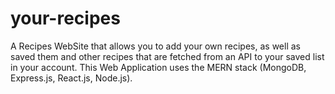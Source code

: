 # your-recipes
A Recipes WebSite that allows you to add your own recipes, as well as saved them and other recipes that are fetched from an API to your saved list in your account. 
This Web Application uses the MERN stack (MongoDB, Express.js, React.js, Node.js).